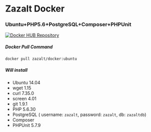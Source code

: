 # Zazalt Docker

### Ubuntu+PHP5.6+PostgreSQL+Composer+PHPUnit

[![Docker HUB Repository](http://dockeri.co/image/zazalt/docker)](https://hub.docker.com/r/zazalt/docker/)


##### Docker Pull Command

`docker pull zazalt/docker:ubuntu`

##### Will install
* Ubuntu 14.04
* wget 1.15
* curl 7.35.0
* screen 4.01
* git 1.9.1
* PHP 5.6.30
* PostgreSQL ( username: `zazalt`, password: `zazalt`, db: `zazaltdb`)
* Composer
* PHPUnit 5.7.9